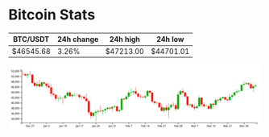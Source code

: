 # Bitcoin Stats

BTC/USDT|24h change|24h high|24h low|
|---|---|---|---|
|$46545.68|3.26%|$47213.00|$44701.01|

<img src="./chart.svg">
